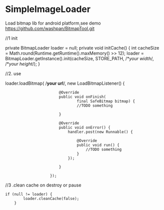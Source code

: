 SimpleImageLoader
=================

Load bitmap lib for android platform,see demo https://github.com/washpan/BitmapTool.git

//1 init

private BitmapLoader loader = null;
private void initCache() {
		int cacheSize = Math.round(Runtime.getRuntime().maxMemory() >> 12);
		loader = BitmapLoader.getInstance().init(cacheSize, STORE_PATH, /**your width*/, /**your height*/);
	}

//2. use

loader.loadBitmap(
						/**your url**/, new LoadBitmapListener() {

							@Override
							public void onFinish(
									final SafeBitmap bitmap) {
									//TODO something
							
							}

							@Override
							public void onError() {
								handler.post(new Runnable() {

									@Override
									public void run() {
										//TODO something
									}
								});

							}

						});

//3 .clean cache on destroy or pause

	if (null != loader) {
			loader.cleanCache(false);
		}
			
